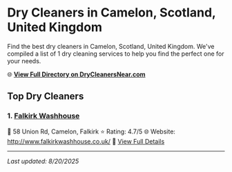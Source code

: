 # Dry Cleaners in Camelon, Scotland, United Kingdom

Find the best dry cleaners in Camelon, Scotland, United Kingdom. We've compiled a list of 1 dry cleaning services to help you find the perfect one for your needs.

🌐 **[View Full Directory on DryCleanersNear.com](https://drycleanersnear.com/city/United%20Kingdom/Scotland/Camelon)**

## Top Dry Cleaners

### 1. [Falkirk Washhouse](https://drycleanersnear.com/dryCleaner/689408edfa09c6c0709d9809/falkirk-washhouse)
📍 58 Union Rd, Camelon, Falkirk
⭐ Rating: 4.7/5
🌐 Website: http://www.falkirkwashhouse.co.uk/
🔗 [View Full Details](https://drycleanersnear.com/dryCleaner/689408edfa09c6c0709d9809/falkirk-washhouse)


---

*Last updated: 8/20/2025*
